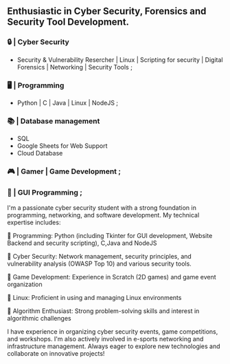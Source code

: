 
##  Enthusiastic in Cyber Security, Forensics and Security Tool Development.

### 🔒 | Cyber Security
 - Security & Vulnerability Resercher | Linux | Scripting for security | Digital Forensics | Networking | Security Tools ;

### 🖥️ | Programming
 - Python | C | Java | Linux | NodeJS ;

### 📚 | Database management  
- SQL
- Google Sheets for Web Support
- Cloud Database
 
### 🎮 | Gamer | Game Development ;

### 🎨 | GUI Programming ;


I'm a passionate cyber security student with a strong foundation in programming, networking, and software development. My technical expertise includes:

🔹 Programming: Python (including Tkinter for GUI development, Website Backend and security scripting), C,Java and NodeJS

🔹 Cyber Security: Network management, security principles, and vulnerability analysis (OWASP Top 10) and various security tools.

🔹 Game Development: Experience in Scratch (2D games) and game event organization

🔹 Linux: Proficient in using and managing Linux environments

🔹 Algorithm Enthusiast: Strong problem-solving skills and interest in algorithmic challenges

I have experience in organizing cyber security events, game competitions, and workshops. I'm also actively involved in e-sports networking and infrastructure management. Always eager to explore new technologies and collaborate on innovative projects!



<!---
Abhiram-ARS/Abhiram-ARS is a ✨ special ✨ repository because its `README.md` (this file) appears on your GitHub profile.
You can click the Preview link to take a look at your changes.
--->
